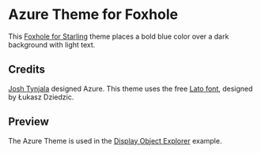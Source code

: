 # Azure Theme for Foxhole

This [Foxhole for Starling](https://github.com/joshtynjala/foxhole-starling) theme places a bold blue color over a dark background with light text.

## Credits

[Josh Tynjala](http://twitter.com/joshtynjala) designed Azure. This theme uses the free [Lato font](http://www.google.com/webfonts/specimen/Lato), designed by Łukasz Dziedzic.

## Preview

The Azure Theme is used in the [Display Object Explorer](http://flashtoolbox.com/foxhole-starling/examples/display-object-explorer/) example.